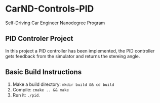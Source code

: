 # CarND-Controls-PID
Self-Driving Car Engineer Nanodegree Program


## PID Controler Project

In this project a PID controller has been implemented, the PID controller gets feedback from the simulator and returns the stereing angle.

## Basic Build Instructions

1. Make a build directory: `mkdir build && cd build`
2. Compile: `cmake .. && make`
3. Run it: `./pid`. 

